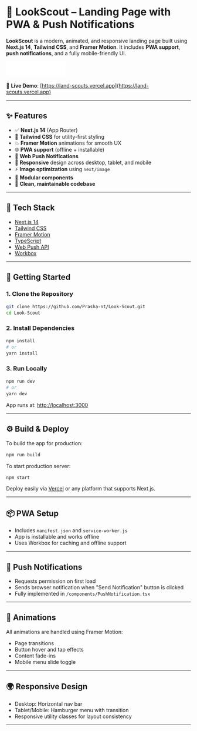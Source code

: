 # 🌟 LookScout – Landing Page with PWA & Push Notifications

**LookScout** is a modern, animated, and responsive landing page built using **Next.js 14**, **Tailwind CSS**, and **Framer Motion**. It includes **PWA support**, **push notifications**, and a fully mobile-friendly UI.

![LookScout Preview](./public/logo.png)

🚀 **Live Demo**: [https://land-scouts.vercel.app](https://land-scouts.vercel.app)

---

## ✨ Features

- ✅ **Next.js 14** (App Router)
- 🎨 **Tailwind CSS** for utility-first styling
- 💥 **Framer Motion** animations for smooth UX
- 🌐 **PWA support** (offline + installable)
- 🔔 **Web Push Notifications**
- 📱 **Responsive** design across desktop, tablet, and mobile
- ⚡ **Image optimization** using `next/image`
- 🧩 **Modular components**
- 🧠 **Clean, maintainable codebase**

---

## 🧰 Tech Stack

- [Next.js 14](https://nextjs.org/)
- [Tailwind CSS](https://tailwindcss.com/)
- [Framer Motion](https://www.framer.com/motion/)
- [TypeScript](https://www.typescriptlang.org/)
- [Web Push API](https://developer.mozilla.org/en-US/docs/Web/API/Push_API)
- [Workbox](https://developer.chrome.com/docs/workbox)

---

## 🚀 Getting Started

### 1. Clone the Repository

```bash
git clone https://github.com/Prasha-nt/Look-Scout.git
cd Look-Scout
```

### 2. Install Dependencies

```bash
npm install
# or
yarn install
```

### 3. Run Locally

```bash
npm run dev
# or
yarn dev
```

App runs at: [http://localhost:3000](http://localhost:3000)

---

## ⚙️ Build & Deploy

To build the app for production:

```bash
npm run build
```

To start production server:

```bash
npm start
```

Deploy easily via [Vercel](https://vercel.com/) or any platform that supports Next.js.

---

## 📦 PWA Setup

- Includes `manifest.json` and `service-worker.js`
- App is installable and works offline
- Uses Workbox for caching and offline support

---

## 🔔 Push Notifications

- Requests permission on first load
- Sends browser notification when "Send Notification" button is clicked
- Fully implemented in `/components/PushNotification.tsx`

---

## 🎨 Animations

All animations are handled using Framer Motion:

- Page transitions
- Button hover and tap effects
- Content fade-ins
- Mobile menu slide toggle

---

## 🌍 Responsive Design

- Desktop: Horizontal nav bar
- Tablet/Mobile: Hamburger menu with transition
- Responsive utility classes for layout consistency

---

